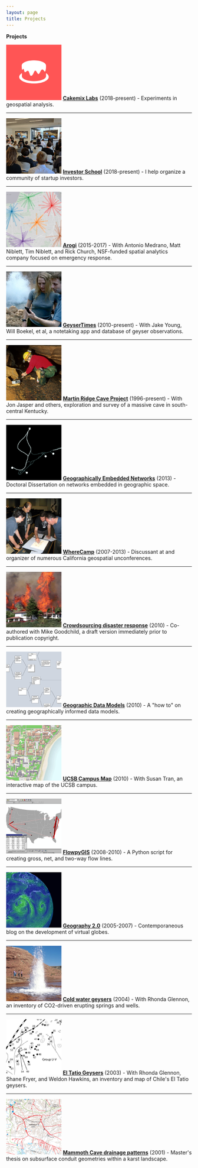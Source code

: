 ```yaml
---
layout: page
title: Projects
---
```


<b>Projects</b>
<p>
  <img src="/public/projects-pix/cakemix_logo_test.jpg" width="150em" alt="cakemix labs logo" />
  <a href="https://www.cakemix.com/"><b>Cakemix Labs</b></a> (2018-present) - Experiments in geospatial analysis.
</p>

---

<p>
    <img src="/public/projects-pix/pitches.jpg" width="150em" alt="startup pitches" />
  <a href="https://github.com/investorschool"><b>Investor School</b></a> (2018-present) - I help organize a community of startup investors.
</p>

---

<p>
  <img src="/public/projects-pix/arogi.jpg" width="150em" alt="arogi spider diagram" />
  <a href="https://github.com/arogi"><b>Arogi</b></a> (2015-2017) - With Antonio Medrano, Matt Niblett, Tim Niblett, and Rick Church, NSF-funded spatial analytics company focused on emergency response.
</p>

---

<p>
  <img src="/public/projects-pix/geysertimes.jpg" width="150em" alt="GeyserTimes app in use" />
  <a href="https://geysertimes.org/"><b>GeyserTimes</b></a> (2010-present) - With Jake Young, Will Boekel, et al, a notetaking app and database of geyser observations.
</p>

---

<p>
  <img src="/public/projects-pix/conductivitytest.jpg" width="150em" alt="In-cave science" />
  <a href="https://alanglennon.com/martin-ridge-cave/"><b>Martin Ridge Cave Project</b></a> (1996-present) - With Jon Jasper and others, exploration and survey of a massive cave in south-central Kentucky.
</p>

---

<p>
  <img src="/public/projects-pix/genets.jpg" width="150em" alt="Trail network near UCSB" />
  <a href="https://alanglennon.com/genets/"><b>Geographically Embedded Networks</b></a> (2013) - Doctoral Dissertation on networks embedded in geographic space.
</p>

---

<p>
  <img src="/public/projects-pix/wherecamp.jpg" width="150em" alt="People planning a mapping party" />
  <a href="https://github.com/WhereCamp"><b>WhereCamp</b></a> (2007-2013) - Discussant at and organizer of numerous California geospatial unconferences.
</p>

---

<p>
  <img src="/public/projects-pix/jesusita.jpg" width="150em" alt="Jesusita fire burning behind a hillside house." />
  <a href="https://www.researchgate.net/publication/220473289_Crowdsourcing_geographic_information_for_disaster_response_A_research_frontier_International_Journal_of_Digital_Earth_33_231-241"><b>Crowdsourcing disaster response</b></a> (2010) - Co-authored with Mike Goodchild, a draft version immediately prior to publication copyright.
</p>

---

<p>
  <img src="/public/projects-pix/flowmodel.jpg" width="150em" alt="Flow data model examples in UML." />
  <a href="https://www.researchgate.net/publication/220606129_Creating_and_Validating_Object-Oriented_Geographic_Data_Models_Modeling_Flow_within_GIS"><b>Geographic Data Models</b></a> (2010) - A "how to" on creating geographically informed data models.
</p>

---

<p>
  <img src="/public/projects-pix/campusmap.jpg" width="150em" alt="UCSB online map" />
<a href="http://mapdev.geog.ucsb.edu/"><b>UCSB Campus Map</b></a> (2010) - With Susan Tran, an interactive map of the UCSB campus.
</p>

---

<p>
    <img src="/public/projects-pix/flowpygis.jpg" width="150em" alt="Flow lines on a map" />
  <a href="https://github.com/glennon/FlowpyGIS"><b>FlowpyGIS</b></a> (2008-2010) - A Python script for creating gross, net, and two-way flow lines.
</p>

---

<p>
  <img src="/public/projects-pix/geography2.jpg" width="150em" alt="Wind currents on a virtual globe." />
  <a href="https://geography2.blogspot.com/"><b>Geography 2.0</b></a> (2005-2007) - Contemporaneous blog on the development of virtual globes.
</p>

---

<p>
  <img src="/public/projects-pix/crystalin1995.jpg" width="150em" alt="Crystal Geyser, Utah" />
  <a href="https://pdfs.semanticscholar.org/57b3/1748382bfb9176d580fb69c5a0ff7ed8b6e0.pdf"><b>Cold water geysers</b></a> (2004) - With Rhonda Glennon, an inventory of CO2-driven erupting springs and wells.
</p>

---

<p>
  <img src="/public/projects-pix/eltatio.jpg" width="150em" alt="A map section of El Tatio Geysers, Chile" />
<a href="https://www.researchgate.net/publication/284255246_The_extraordinary_thermal_activity_of_El_Tatio_Geyser_Field_Antofagasta_Region_Chile"><b>El Tatio Geysers</b></a> (2003) - With Rhonda Glennon, Shane Fryer, and Weldon Hawkins, an inventory and map of Chile's El Tatio geysers.
</p>

---

<p>
    <img src="/public/projects-pix/mammothdrainage.jpg" width="150em" alt="Karst groundwater basin map" />
  <a href="https://www.researchgate.net/publication/216876725_Application_of_Morphometric_Relationships_to_Active_Flow_Networks_within_the_Mammoth_Cave_Watershed"><b>Mammoth Cave drainage patterns</b></a> (2001) - Master's thesis on subsurface conduit geometries within a karst landscape.
</p>
